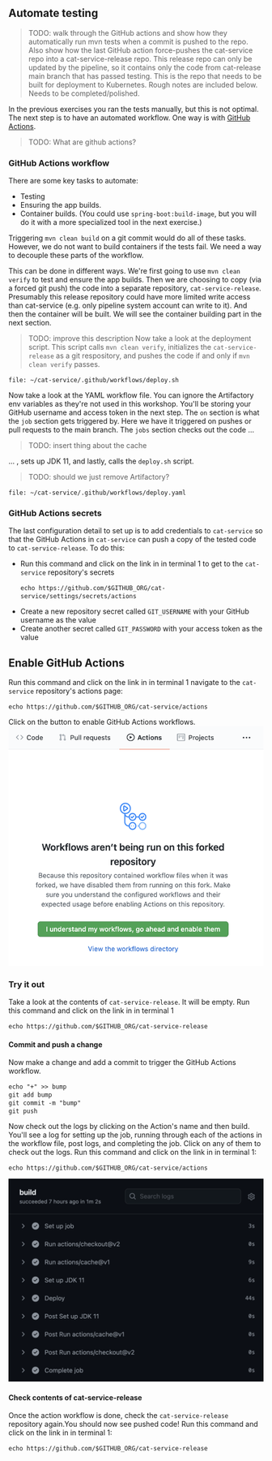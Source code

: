 ## Automate testing

> TODO: walk through the GitHub actions and show how they automatically run mvn tests when a commit is pushed to the repo.
> Also show how the last GitHub action force-pushes the cat-service repo into a cat-service-release repo.
> This release repo can only be updated by the pipeline, so it contains only the code from cat-release main branch that has passed testing.
> This is the repo that needs to be built for deployment to Kubernetes.
> Rough notes are included below.
> Needs to be completed/polished.

In the previous exercises you ran the tests manually, but this is not optimal. The next step is to have an automated workflow. One way is with [GitHub Actions](https://docs.github.com/en/actions). 

> TODO: What are github actions? 

### GitHub Actions workflow

There are some key tasks to automate:
- Testing
- Ensuring the app builds.
- Container builds. (You could use `spring-boot:build-image`, but you will do it with a more specialized tool in the next exercise.)

Triggering `mvn clean build` on a git commit would do all of these tasks. However, we do not want to build containers if the tests fail. We need a way to decouple these parts of the workflow. 

This can be done in different ways. We're first going to use `mvn clean verify` to test and ensure the app builds. Then we are choosing to copy (via a forced git push) the code into a separate repository, `cat-service-release`. Presumably this release repository could have more limited write access than cat-service (e.g. only pipeline system account can write to it). And then the container will be built. We will see the container building part in the next section.

> TODO: improve this description
Now take a look at the deployment script. This script calls `mvn clean verify`, initializes the `cat-service-release` as a git respository, and pushes the code if and only if `mvn clean verify` passes. 
```editor:open-file
file: ~/cat-service/.github/workflows/deploy.sh
```

Now take a look at the YAML workflow file. You can ignore the Artifactory env variables as they're not used in this workshop. You'll be storing your GitHub username and access token in the next step. The `on` section is what the `job` section gets triggered by. Here we have it triggered on pushes or pull requests to the main branch. The `jobs` section checks out the code ...
> TODO: insert thing about the cache

... , sets up JDK 11, and lastly, calls the `deploy.sh` script.
> TODO: should we just remove Artifactory?
```editor:open-file
file: ~/cat-service/.github/workflows/deploy.yaml
```

### GitHub Actions secrets

The last configuration detail to set up is to add credentials to `cat-service` so that the GitHub Actions in `cat-service` can push a copy of the tested code to `cat-service-release`. 
 To do this:
- Run this command and click on the link in in terminal 1 to get to the `cat-service` repository's secrets
    ```execute-1
    echo https://github.com/$GITHUB_ORG/cat-service/settings/secrets/actions
    ```
- Create a new repository secret called `GIT_USERNAME` with your GitHub username as the value
- Create another secret called `GIT_PASSWORD` with your access token as the value

## Enable GitHub Actions

Run this command and click on the link in in terminal 1 navigate to the `cat-service` repository's actions page:
```execute-1
echo https://github.com/$GITHUB_ORG/cat-service/actions
```

Click on the button to enable GitHub Actions workflows.
![alt_text](images/github-actions-enable-workflows.png "Enable GitHub Actions workflows")

### Try it out

Take a look at the contents of `cat-service-release`. It will be empty.
Run this command and click on the link in in terminal 1
```execute-1
echo https://github.com/$GITHUB_ORG/cat-service-release
```

#### Commit and push a change

Now make a change and add a commit to trigger the GitHub Actions workflow. 
```execute-1
echo "+" >> bump
git add bump
git commit -m "bump"
git push
```

Now check out the logs by clicking on the Action's name and then build. You'll see a log for setting up the job, running through each of the actions in the workflow file, post logs, and completing the job. Click on any of them to check out the logs.
Run this command and click on the link in in terminal 1:
```execute-1
echo https://github.com/$GITHUB_ORG/cat-service/actions
```

![alt_text](images/github-actions-logs.png "GitHub Actions logs")


#### Check contents of cat-service-release

Once the action workflow is done, check the `cat-service-release` repository again.You should now see pushed code!
Run this command and click on the link in in terminal 1:
```execute-1
echo https://github.com/$GITHUB_ORG/cat-service-release
```
